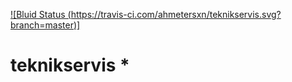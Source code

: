 [![Bluid Status (https://travis-ci.com/ahmetersxn/teknikservis.svg?branch=master)]](https://travis-ci.com/ahmetersxn/teknikservis)

# teknikservis *
